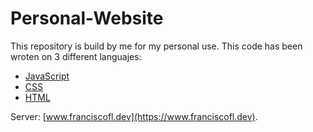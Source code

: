 # Personal-Website

This repository is build by me for my personal use. 
This code has been wroten on 3 different languajes:
* [JavaScript](https://developer.mozilla.org/en/docs/Web/JavaScript "JS Mozilla Website")
* [CSS](https://developer.mozilla.org/en/docs/Web/CSS "CSS Mozilla Website")
* [HTML](https://en.wikipedia.org/wiki/HTML "HTML Wikipedia Website")


Server: [www.franciscofl.dev](https://www.franciscofl.dev).
